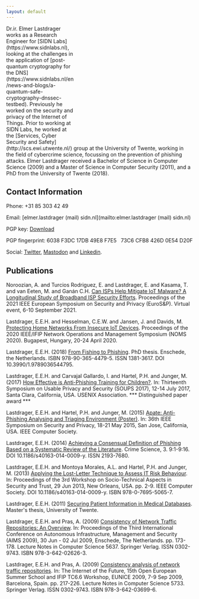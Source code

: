 ```yaml
---
layout: default
---
```


<div style="background-image: url('elmer-website.jpg'); height: 300px; width: 300px; float:right; margin-left: 10px; margin-bottom: 10px; margin-right: 10px; border-radius: 5px;-moz-border-radius: 5px;-webkit-border-radius: 5px;-khtml-border-radius: 5px;"> </div>
Dr.ir. Elmer Lastdrager works as a Research Engineer for [SIDN Labs](https://www.sidnlabs.nl), looking at the challenges in the application of [post-quantum cryptography for the DNS](https://www.sidnlabs.nl/en/news-and-blogs/a-quantum-safe-cryptography-dnssec-testbed).
Previously he worked on the security and privacy of the Internet of Things.
Prior to working at SIDN Labs, he worked at the [Services, Cyber Security and Safety](http://scs.ewi.utwente.nl/) group at the University of Twente, working in the field of cybercrime science, focussing on the prevention of phishing attacks.
Elmer Lastdrager received a Bachelor of Science in Computer Science (2009) and a Master of Science in Computer Security (2011), and a PhD from the University of Twente (2018).

## Contact Information

Phone:	+31 85 303 42 49

Email:	[elmer.lastdrager (mail) sidn.nl](mailto:elmer.lastdrager (mail) sidn.nl)

PGP key:	[Download](pgpkey.asc)

PGP fingerprint: 6038 F3DC 17DB 49E8 F7E5 &nbsp; 73C6 CFB8 426D 0E54 D20F

Social: <a rel="me" href="https://twitter.com/elmerlastdrager">Twitter</a>, <a rel="me" href="https://c.im/@elmer">Mastodon</a> and <a rel="me" href="https://www.linkedin.com/in/elmerlastdrager/">Linkedin</a>.

## Publications

Noroozian, A. and Turcios Rodriguez, E. and Lastdrager, E. and Kasama, T. and van Eeten, M. and Ganán C.H.
[Can ISPs Help Mitigate IoT Malware? A Longitudinal Study of Broadband ISP
Security Efforts](https://anoroozian.nl/publications/pdf/Noroozian%20et%20al.%20-%202021%20-%20Can%20ISPs%20Help%20Mitigate%20IoT%20Malware%20A%20Longitudinal%20Study%20of%20Broadband%20ISP%20Security%20Efforts.pdf).
Proceedings of the 2021 IEEE
European Symposium on Security and Privacy (EuroS&P).
Virtual event, 6-10 September 2021.

Lastdrager, E.E.H. and Hesselman, C.E.W. and Jansen, J. and Davids, M.
[Protecting Home Networks From Insecure IoT Devices](https://www.sidnlabs.nl/downloads/7FokYsWdEqs3rC3I9d0xOb/89b5f986185bb15d4e57bd22824c882f/Protecting_Home_Networks_From_Insecure_IoT_Devices.pdf).
Proceedings of the 2020 IEEE/IFIP Network Operations and
Management Symposium (NOMS 2020). Bugapest, Hungary,
20-24 April 2020.

Lastdrager, E.E.H. (2018) [From Fishing to Phishing](https://doi.org/10.3990/1.9789036544795).
PhD thesis. Enschede, the Netherlands.
ISBN 978-90-365-4479-5.
ISSN 1381-3617.
DOI 10.3990/1.9789036544795.

Lastdrager, E.E.H. and Carvajal Gallardo, I. and Hartel, P.H. and Junger, M. (2017)
[How Effective is Anti-Phishing Training for Children?](https://www.usenix.org/conference/soups2017/technical-sessions/presentation/lastdrager).
In: Thirteenth Symposium on Usable Privacy and Security (SOUPS 2017), 12-14 July 2017, Santa Clara, California, USA.
USENIX Association. *** Distinguished paper award ***

Lastdrager, E.E.H. and Hartel, P.H. and Junger, M. (2015)
[Apate: Anti-Phishing Analysing and Triaging Environment (Poster)](http://www.ieee-security.org/TC/SP2015/posters/paper_58.pdf).
In: 36th IEEE Symposium on Security and Privacy, 18-21 May 2015, San Jose, California, USA.
IEEE Computer Society.

Lastdrager, E.E.H. (2014) 
[Achieving a Consensual Definition of Phishing Based on a Systematic Review of the Literature](https://crimesciencejournal.biomedcentral.com/articles/10.1186/s40163-014-0009-y).
Crime Science, 3. 9:1-9:16.
DOI 10.1186/s40163-014-0009-y.
ISSN 2193-7680.

Lastdrager, E.E.H. and Montoya Morales, A.L. and Hartel, P.H. and Junger, M. (2013)
[Applying the Lost-Letter Technique to Assess IT Risk Behaviour](http://dx.doi.org/10.1109/STAST.2013.15). 
In: Proceedings of the 3rd Workshop on Socio-Technical Aspects in Security and Trust, 29 Jun 2013, New Orleans, USA. pp. 2-9. IEEE Computer Society.
DOI 10.1186/s40163-014-0009-y.
ISBN 978-0-7695-5065-7.

Lastdrager, E.E.H. (2011)
[Securing Patient Information in Medical Databases](http://essay.utwente.nl/61035/1/MSc_E_Lastdrager_DIES_CTIT.pdf).
Master's thesis, University of Twente.

Lastdrager, E.E.H. and Pras, A. (2009)
[Consistency of Network Traffic Repositories: An Overview](http://dx.doi.org/10.1007/978-3-642-02627-0_15).
In: Proceedings of the Third International Conference on Autonomous Infrastructure, Management and Security (AIMS 2009), 30 Jun - 02 Jul 2009, Enschede, The Netherlands. 
pp. 173-178. 
Lecture Notes in Computer Science 5637.
Springer Verlag.
ISSN 0302-9743.
ISBN 978-3-642-02626-3.

Lastdrager, E.E.H. and Pras, A. (2009)
[Consistency analysis of network traffic repositories](http://dx.doi.org/10.1007/978-3-642-03700-9_23).
In: The Internet of the Future, 15th Open European Summer School and IFIP TC6.6 Workshop, EUNICE 2009, 7-9 Sep 2009, Barcelona, Spain. 
pp. 217-226.
Lecture Notes in Computer Science 5733.
Springer Verlag.
ISSN 0302-9743.
ISBN 978-3-642-03699-6.

